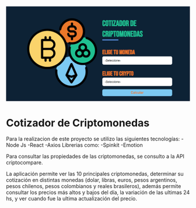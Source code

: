 <p align='left'>
    <img src='./src/Cotizador.png' </img>
</p>

# Cotizador de Criptomonedas

Para la realizacion de este proyecto se utilizo las siguientes tecnologías:
-Node Js
-React
-Axios
Librerias como:
-Spinkit
-Emotion

Para consultar las propiedades de las criptomonedas, se consulto a la API criptocompare.

La aplicación permite ver las 10 principales criptomonedas, determinar su cotización en distintas monedas (dolar, libras, euros, pesos argentinos, pesos chilenos, pesos colombianos y reales brasileros), además permite consultar los precios más altos y bajos del día, la variación de las ultimas 24 hs, y ver cuando fue la ultima actualización del precio.